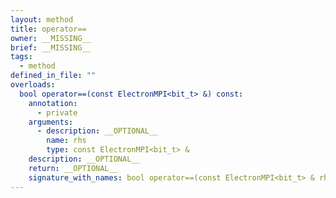 ```yaml
---
layout: method
title: operator==
owner: __MISSING__
brief: __MISSING__
tags:
  - method
defined_in_file: ""
overloads:
  bool operator==(const ElectronMPI<bit_t> &) const:
    annotation:
      - private
    arguments:
      - description: __OPTIONAL__
        name: rhs
        type: const ElectronMPI<bit_t> &
    description: __OPTIONAL__
    return: __OPTIONAL__
    signature_with_names: bool operator==(const ElectronMPI<bit_t> & rhs) const
---
```

